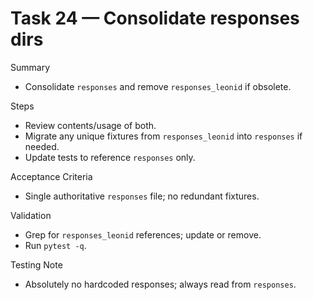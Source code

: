 # Task 24 — Consolidate responses dirs

Summary
- Consolidate `responses` and remove `responses_leonid` if obsolete.

Steps
- Review contents/usage of both.
- Migrate any unique fixtures from `responses_leonid` into `responses` if needed.
- Update tests to reference `responses` only.

Acceptance Criteria
- Single authoritative `responses` file; no redundant fixtures.

Validation
- Grep for `responses_leonid` references; update or remove.
- Run `pytest -q`.

Testing Note
- Absolutely no hardcoded responses; always read from `responses`.

